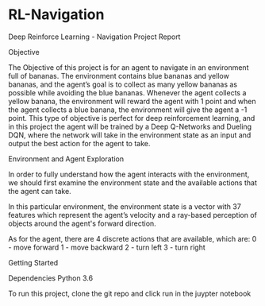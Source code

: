 # RL-Navigation

Deep Reinforce Learning - Navigation Project Report

Objective 

The Objective of this project is for an agent to navigate in an environment full of bananas. The environment contains blue bananas and yellow bananas, and the agent’s goal is to collect as many yellow bananas as possible while avoiding the blue bananas. Whenever the agent collects a yellow banana, the environment will reward the agent with 1 point and when the agent collects a blue banana, the environment will give the agent a -1 point. This type of objective is perfect for deep reinforcement learning, and in this project the agent will be trained by a Deep Q-Networks and Dueling DQN, where the network will take in the environment state as an input and output the best action for the agent to take. 


Environment and Agent Exploration

In order to fully understand how the agent interacts with the environment, we should first examine the environment state and the available actions that the agent can take. 

In this particular environment, the environment state is a vector with 37 features which represent the agent’s velocity and a ray-based perception of objects around the agent's forward direction. 

As for the agent, there are 4 discrete actions that are available, which are:
0 - move forward
1 - move backward
2 - turn left
3 - turn right

Getting Started

Dependencies
Python 3.6

To run this project, clone the git repo and click run in the juypter notebook
